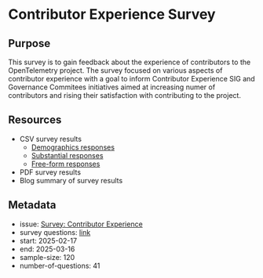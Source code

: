 # Contributor Experience Survey

## Purpose

This survey is to gain feedback about the experience of contributors to the OpenTelemetry project. The survey focused on various aspects of contributor experience with a goal to inform Contributor Experience SIG and Governance Commitees initiatives aimed at increasing numer of contributors and rising their satisfaction with contributing to the project. 

## Resources

* CSV survey results
   * [Demographics responses](end-user-surveys/contributor-experience/otel-contributor-experience-survey-demographic-questions.csv)
   * [Substantial responses](end-user-surveys/contributor-experience/otel-contributor-experience-survey-substantial-questions.csv)
   * [Free-form responses](end-user-surveys/contributor-experience/otel-contributor-experience-survey-free-form-questions.csv)
* PDF survey results
* Blog summary of survey results

## Metadata

* issue: [Survey: Contributor Experience](https://github.com/open-telemetry/sig-end-user/issues/42)
* survey questions: [link](https://docs.google.com/document/d/1YlwHJlJjuaR4i8VqWf1eIOpT158TOHdLii8iC0ndJXc/edit?tab=t.0#heading=h.wkyobsrv4abk)
* start: 2025-02-17
* end: 2025-03-16
* sample-size: 120
* number-of-questions: 41